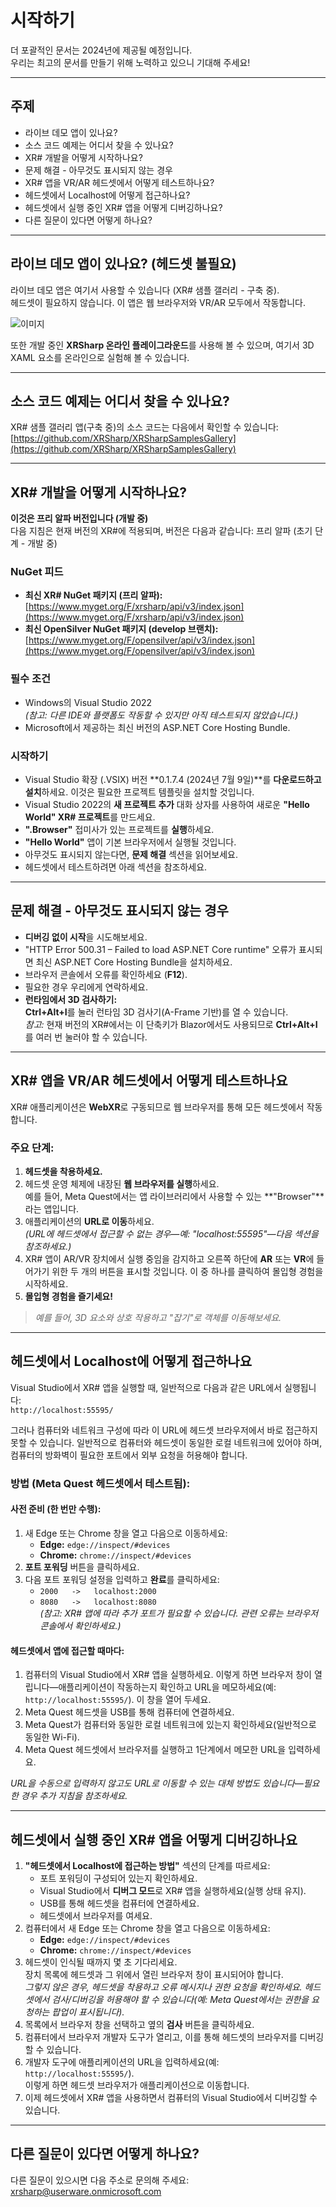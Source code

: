 # 시작하기

더 포괄적인 문서는 2024년에 제공될 예정입니다.  
우리는 최고의 문서를 만들기 위해 노력하고 있으니 기대해 주세요!

---

## 주제

- 라이브 데모 앱이 있나요?
- 소스 코드 예제는 어디서 찾을 수 있나요?
- XR# 개발을 어떻게 시작하나요?
- 문제 해결 - 아무것도 표시되지 않는 경우
- XR# 앱을 VR/AR 헤드셋에서 어떻게 테스트하나요?
- 헤드셋에서 Localhost에 어떻게 접근하나요?
- 헤드셋에서 실행 중인 XR# 앱을 어떻게 디버깅하나요?
- 다른 질문이 있다면 어떻게 하나요?

---

## 라이브 데모 앱이 있나요? (헤드셋 불필요)

라이브 데모 앱은 여기서 사용할 수 있습니다 (XR# 샘플 갤러리 - 구축 중).  
헤드셋이 필요하지 않습니다. 이 앱은 웹 브라우저와 VR/AR 모두에서 작동합니다.

![이미지](https://raw.githubusercontent.com/UserwareDocumentation/userware-docs/main/images/ce0139dc9b004c85962718160c5b8997.png)

또한 개발 중인 **XRSharp 온라인 플레이그라운드**를 사용해 볼 수 있으며, 여기서 3D XAML 요소를 온라인으로 실험해 볼 수 있습니다.

---

## 소스 코드 예제는 어디서 찾을 수 있나요?

XR# 샘플 갤러리 앱(구축 중)의 소스 코드는 다음에서 확인할 수 있습니다:  
[https://github.com/XRSharp/XRSharpSamplesGallery](https://github.com/XRSharp/XRSharpSamplesGallery)

---

## XR# 개발을 어떻게 시작하나요?

**이것은 프리 알파 버전입니다 (개발 중)**  
다음 지침은 현재 버전의 XR#에 적용되며, 버전은 다음과 같습니다: 프리 알파 (초기 단계 - 개발 중)

### NuGet 피드

- **최신 XR# NuGet 패키지 (프리 알파):**  
  [https://www.myget.org/F/xrsharp/api/v3/index.json](https://www.myget.org/F/xrsharp/api/v3/index.json)
- **최신 OpenSilver NuGet 패키지 (develop 브랜치):**  
  [https://www.myget.org/F/opensilver/api/v3/index.json](https://www.myget.org/F/opensilver/api/v3/index.json)

### 필수 조건

- Windows의 Visual Studio 2022  
  *(참고: 다른 IDE와 플랫폼도 작동할 수 있지만 아직 테스트되지 않았습니다.)*
- Microsoft에서 제공하는 최신 버전의 ASP.NET Core Hosting Bundle.

### 시작하기

- Visual Studio 확장 (.VSIX) 버전 **0.1.7.4 (2024년 7월 9일)**를 **다운로드하고 설치**하세요. 이것은 필요한 프로젝트 템플릿을 설치할 것입니다.
- Visual Studio 2022의 **새 프로젝트 추가** 대화 상자를 사용하여 새로운 **"Hello World" XR# 프로젝트**를 만드세요.
- **".Browser"** 접미사가 있는 프로젝트를 **실행**하세요.
- **"Hello World"** 앱이 기본 브라우저에서 실행될 것입니다.
- 아무것도 표시되지 않는다면, **문제 해결** 섹션을 읽어보세요.
- 헤드셋에서 테스트하려면 아래 섹션을 참조하세요.

---

## 문제 해결 - 아무것도 표시되지 않는 경우

- **디버깅 없이 시작**을 시도해보세요.
- "HTTP Error 500.31 – Failed to load ASP.NET Core runtime" 오류가 표시되면 최신 ASP.NET Core Hosting Bundle을 설치하세요.
- 브라우저 콘솔에서 오류를 확인하세요 (**F12**).
- 필요한 경우 우리에게 연락하세요.
- **런타임에서 3D 검사하기:**  
  **Ctrl+Alt+I**를 눌러 런타임 3D 검사기(A-Frame 기반)를 열 수 있습니다.  
  *참고:* 현재 버전의 XR#에서는 이 단축키가 Blazor에서도 사용되므로 **Ctrl+Alt+I**를 여러 번 눌러야 할 수 있습니다.

---

## XR# 앱을 VR/AR 헤드셋에서 어떻게 테스트하나요

XR# 애플리케이션은 **WebXR**로 구동되므로 웹 브라우저를 통해 모든 헤드셋에서 작동합니다.

### 주요 단계:

1. **헤드셋을 착용하세요.**
2. 헤드셋 운영 체제에 내장된 **웹 브라우저를 실행**하세요.  
   예를 들어, Meta Quest에서는 앱 라이브러리에서 사용할 수 있는 **"Browser"**라는 앱입니다.
3. 애플리케이션의 **URL로 이동**하세요.  
   *(URL에 헤드셋에서 접근할 수 없는 경우—예: "localhost:55595"—다음 섹션을 참조하세요.)*
4. XR# 앱이 AR/VR 장치에서 실행 중임을 감지하고 오른쪽 하단에 **AR** 또는 **VR**에 들어가기 위한 두 개의 버튼을 표시할 것입니다. 이 중 하나를 클릭하여 몰입형 경험을 시작하세요.
5. **몰입형 경험을 즐기세요!**

> *예를 들어, 3D 요소와 상호 작용하고 "잡기"로 객체를 이동해보세요.*

---

## 헤드셋에서 Localhost에 어떻게 접근하나요

Visual Studio에서 XR# 앱을 실행할 때, 일반적으로 다음과 같은 URL에서 실행됩니다:  
`http://localhost:55595/`

그러나 컴퓨터와 네트워크 구성에 따라 이 URL에 헤드셋 브라우저에서 바로 접근하지 못할 수 있습니다. 일반적으로 컴퓨터와 헤드셋이 동일한 로컬 네트워크에 있어야 하며, 컴퓨터의 방화벽이 필요한 포트에서 외부 요청을 허용해야 합니다.

### 방법 (Meta Quest 헤드셋에서 테스트됨):

#### 사전 준비 (한 번만 수행):

1. 새 Edge 또는 Chrome 창을 열고 다음으로 이동하세요:
   - **Edge:** `edge://inspect/#devices`
   - **Chrome:** `chrome://inspect/#devices`
2. **포트 포워딩** 버튼을 클릭하세요.
3. 다음 포트 포워딩 설정을 입력하고 **완료**를 클릭하세요:
   - `2000   ->   localhost:2000`
   - `8080   ->   localhost:8080`  
     *(참고: XR# 앱에 따라 추가 포트가 필요할 수 있습니다. 관련 오류는 브라우저 콘솔에서 확인하세요.)*

#### 헤드셋에서 앱에 접근할 때마다:

1. 컴퓨터의 Visual Studio에서 XR# 앱을 실행하세요. 이렇게 하면 브라우저 창이 열립니다—애플리케이션이 작동하는지 확인하고 URL을 메모하세요(예: `http://localhost:55595/`). 이 창을 열어 두세요.
2. Meta Quest 헤드셋을 USB를 통해 컴퓨터에 연결하세요.
3. Meta Quest가 컴퓨터와 동일한 로컬 네트워크에 있는지 확인하세요(일반적으로 동일한 Wi-Fi).
4. Meta Quest 헤드셋에서 브라우저를 실행하고 1단계에서 메모한 URL을 입력하세요.

*URL을 수동으로 입력하지 않고도 URL로 이동할 수 있는 대체 방법도 있습니다—필요한 경우 추가 지침을 참조하세요.*

---

## 헤드셋에서 실행 중인 XR# 앱을 어떻게 디버깅하나요

1. **"헤드셋에서 Localhost에 접근하는 방법"** 섹션의 단계를 따르세요:
   - 포트 포워딩이 구성되어 있는지 확인하세요.
   - Visual Studio에서 **디버그 모드**로 XR# 앱을 실행하세요(실행 상태 유지).
   - USB를 통해 헤드셋을 컴퓨터에 연결하세요.
   - 헤드셋에서 브라우저를 여세요.
2. 컴퓨터에서 새 Edge 또는 Chrome 창을 열고 다음으로 이동하세요:
   - **Edge:** `edge://inspect/#devices`
   - **Chrome:** `chrome://inspect/#devices`
3. 헤드셋이 인식될 때까지 몇 초 기다리세요.  
   장치 목록에 헤드셋과 그 위에서 열린 브라우저 창이 표시되어야 합니다.  
   *그렇지 않은 경우, 헤드셋을 착용하고 오류 메시지나 권한 요청을 확인하세요. 헤드셋에서 검사/디버깅을 허용해야 할 수 있습니다(예: Meta Quest에서는 권한을 요청하는 팝업이 표시됩니다).*
4. 목록에서 브라우저 창을 선택하고 옆의 **검사** 버튼을 클릭하세요.
5. 컴퓨터에서 브라우저 개발자 도구가 열리고, 이를 통해 헤드셋의 브라우저를 디버깅할 수 있습니다.
6. 개발자 도구에 애플리케이션의 URL을 입력하세요(예: `http://localhost:55595/`).  
   이렇게 하면 헤드셋 브라우저가 애플리케이션으로 이동합니다.
7. 이제 헤드셋에서 XR# 앱을 사용하면서 컴퓨터의 Visual Studio에서 디버깅할 수 있습니다.

---

## 다른 질문이 있다면 어떻게 하나요?

다른 질문이 있으시면 다음 주소로 문의해 주세요:  
[xrsharp@userware.onmicrosoft.com](mailto:xrsharp@userware.onmicrosoft.com)